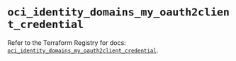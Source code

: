 # `oci_identity_domains_my_oauth2client_credential`

Refer to the Terraform Registry for docs: [`oci_identity_domains_my_oauth2client_credential`](https://registry.terraform.io/providers/oracle/oci/6.18.0/docs/resources/identity_domains_my_oauth2client_credential).
